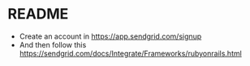 # README
  + Create an account in https://app.sendgrid.com/signup
  + And then follow this https://sendgrid.com/docs/Integrate/Frameworks/rubyonrails.html
